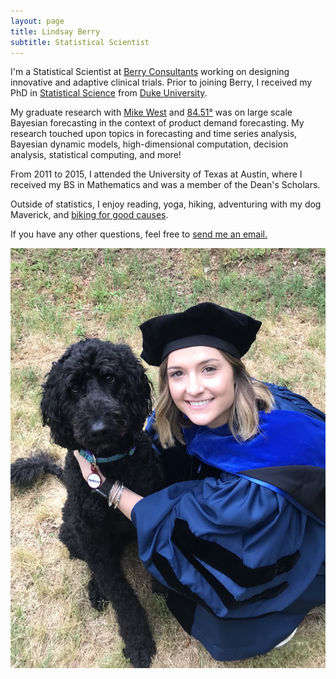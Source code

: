 ```yaml
---
layout: page
title: Lindsay Berry
subtitle: Statistical Scientist
---
```


I'm a Statistical Scientist at [Berry Consultants](https://www.berryconsultants.com/) working on designing innovative and adaptive clinical trials. Prior to joining Berry, I received my PhD in [Statistical Science](http://stat.duke.edu/) from [Duke University](https://www.duke.edu/).

My graduate research with [Mike West](http://www2.stat.duke.edu/~mw/) and [84.51&deg;](https://www.8451.com/) was on large scale Bayesian forecasting in the context of product demand forecasting. My research touched upon topics in forecasting and time series analysis, Bayesian dynamic models, high-dimensional computation, decision analysis, statistical computing, and more!

From 2011 to 2015, I attended the University of Texas at Austin, where I received my BS in Mathematics and was a member of the Dean's Scholars.

Outside of statistics, I enjoy reading, yoga, hiking, adventuring with my dog Maverick, and [biking for good causes](https://bikeandbuild.org/).

If you have any other questions, feel free to [send me an email.](mailto:lindsayrberry@gmail.com)

![Maverick](/img/mav.jpg)
